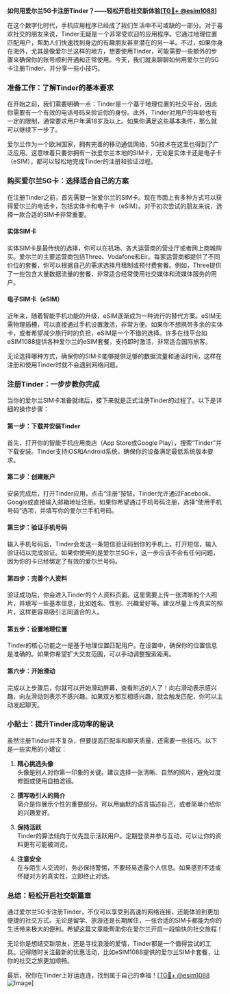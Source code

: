 **如何用爱尔兰5G卡注册Tinder？——轻松开启社交新体验[[TG💪+ @esim1088](https://t.me/s/esim1088)]**

在这个数字化时代，手机应用程序已经成了我们生活中不可或缺的一部分。对于喜欢社交的朋友来说，Tinder无疑是一个非常受欢迎的应用程序。它通过地理位置匹配用户，帮助人们快速找到身边的有趣朋友甚至潜在的另一半。不过，如果你身在海外，尤其是像爱尔兰这样的地方，想要使用Tinder，可能需要一些额外的步骤来确保你的账号顺利开通和正常使用。今天，我们就来聊聊如何用爱尔兰的5G卡注册Tinder，并分享一些小技巧。

### **准备工作：了解Tinder的基本要求**

在开始之前，我们需要明确一点：Tinder是一个基于地理位置的社交平台，因此你需要有一个有效的电话号码来验证你的身份。此外，Tinder对用户的年龄也有一定的限制，通常要求用户年满18岁及以上。如果你满足这些基本条件，那么就可以继续下一步了。

爱尔兰作为一个欧洲国家，拥有完善的移动通信网络，5G技术在这里也得到了广泛应用。这意味着只要你拥有一张爱尔兰本地的SIM卡，无论是实体卡还是电子卡（eSIM），都可以轻松地完成Tinder的注册和验证过程。

### **购买爱尔兰5G卡：选择适合自己的方案**

在注册Tinder之前，首先需要一张爱尔兰的SIM卡。现在市面上有多种方式可以获得爱尔兰的电话卡，包括实体卡和电子卡（eSIM）。对于初次尝试的朋友来说，选择一款合适的SIM卡非常重要。

#### **实体SIM卡**
实体SIM卡是最传统的选择，你可以在机场、各大运营商的营业厅或者网上商城购买。爱尔兰的主要运营商包括Three、Vodafone和Eir。每家运营商都提供了不同价位的套餐，你可以根据自己的需求选择月租制或预付费套餐。例如，Three提供了一些包含大量数据流量的套餐，非常适合经常使用社交媒体和流媒体服务的用户。

#### **电子SIM卡（eSIM）**
近年来，随着智能手机功能的升级，eSIM逐渐成为一种流行的替代方案。eSIM无需物理插槽，可以直接通过手机设置激活，非常方便。如果你不想携带多余的实体卡，或者希望减少旅行时的负担，eSIM是一个不错的选择。许多在线平台如eSIM1088提供各种爱尔兰的eSIM套餐，支持即时激活，非常适合国际旅客。

无论选择哪种方式，确保你的SIM卡能够提供足够的数据流量和通话时间，这样在注册和使用Tinder时就不会遇到网络问题。

### **注册Tinder：一步步教你完成**

当你的爱尔兰SIM卡准备就绪后，接下来就是正式注册Tinder的过程了。以下是详细的操作步骤：

#### **第一步：下载并安装Tinder**
首先，打开你的智能手机应用商店（App Store或Google Play），搜索“Tinder”并下载安装。Tinder支持iOS和Android系统，确保你的设备满足最低系统版本要求。

#### **第二步：创建账户**
安装完成后，打开Tinder应用，点击“注册”按钮。Tinder允许通过Facebook、Google或直接输入邮箱地址注册。如果你希望通过手机号码注册，选择“使用手机号码”选项，并填写你的爱尔兰手机号码。

#### **第三步：验证手机号码**
输入手机号码后，Tinder会发送一条短信验证码到你的手机上。打开短信，输入验证码以完成验证。如果你使用的是爱尔兰5G卡，这一步应该不会有任何问题，因为你的卡已经绑定了有效的爱尔兰号码。

#### **第四步：完善个人资料**
验证成功后，你会进入Tinder的个人资料页面。这里需要上传一张清晰的个人照片，并填写一些基本信息，比如姓名、性别、兴趣爱好等。建议尽量上传真实的照片，这样更容易吸引志同道合的人。

#### **第五步：设置地理位置**
Tinder的核心功能之一是基于地理位置匹配用户。在设置中，确保你的位置信息是准确的。如果你希望扩大交友范围，可以手动调整搜索距离。

#### **第六步：开始滑动**
完成以上步骤后，你就可以开始滑动屏幕，查看附近的人了！向右滑动表示感兴趣，向左滑动则表示不感兴趣。如果双方都互相感兴趣，就会触发匹配，你可以主动发起聊天。

### **小贴士：提升Tinder成功率的秘诀**

虽然注册Tinder并不复杂，但要提高匹配率和聊天质量，还需要一些技巧。以下是一些实用的小建议：

1. **精心挑选头像**  
   头像是别人对你第一印象的关键。建议选择一张清晰、自然的照片，避免过度修图或使用自拍滤镜。

2. **撰写吸引人的简介**  
   简介是你展示个性的重要部分。可以用幽默的语言描述自己，或者简单介绍你的兴趣爱好。

3. **保持活跃**  
   Tinder的算法倾向于优先显示活跃用户。定期登录并参与互动，可以让你的资料更有可能被浏览。

4. **注意安全**  
   在与陌生人交流时，务必保持警惕，不要轻易透露个人信息。如果感到不适或怀疑对方的真实性，立即终止对话。

### **总结：轻松开启社交新篇章**

通过爱尔兰5G卡注册Tinder，不仅可以享受到高速的网络连接，还能体验到更加便捷的社交方式。无论是留学、旅游还是长期居住，一张合适的SIM卡都能为你的生活带来极大的便利。希望这篇文章能帮助你在爱尔兰开启一段愉快的社交旅程！

无论你是想结交新朋友，还是寻找浪漫的爱情，Tinder都是一个值得尝试的工具。记得随时关注最新的优惠活动，比如eSIM1088提供的爱尔兰SIM卡套餐，让你的社交之旅更加顺畅。

最后，祝你在Tinder上好运连连，找到属于自己的幸福！[[TG💪+ @esim1088](https://t.me/s/esim1088) ![Image](https://i.postimg.cc/4NQfJmqS/Snipaste-2025-05-13-00-14-12.png)]